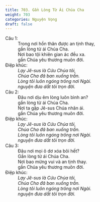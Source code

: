 ```yaml
---
title: 703. Gần Lòng Từ Ái Chúa Cha
weight: 703
categories: Nguyện Vọng
draft: false
---
```

<dl><dt>Câu 1:</dt><dd data-verse="1">Trong nơi hồn thân được an tịnh thay, <br/>gần lòng từ ái Chúa Cha. <br/>Nơi bao tội khiên gian ác đều xa. <br/>gần Chúa yêu thương muôn đời. </dd><dt>Điệp khúc:</dt><dd data-chorus="1"><em>Lạy Jê-sus là Cứu Chúa tôi, <br/>Chúa Cha đã ban xuống trần. <br/>Lòng tôi luôn ngóng trông nơi Ngài. <br/>nguyện đưa dắt tôi trọn đời. </em></dd><dt>Câu 2:</dt><dd data-verse="2">Ðâu nơi dịu êm lòng luôn bình an? <br/>gần lòng từ ái Chúa Cha. <br/>Nơi ta gặp Jê-sus Chúa nhân ái. <br/>gần Chúa yêu thương muôn đời. </dd><dt>Điệp khúc:</dt><dd data-chorus="1"><em>Lạy Jê-sus là Cứu Chúa tôi, <br/>Chúa Cha đã ban xuống trần. <br/>Lòng tôi luôn ngóng trông nơi Ngài. <br/>nguyện đưa dắt tôi trọn đời. </em></dd><dt>Câu 3:</dt><dd data-verse="3">Ðâu nơi mọi ô dơ xóa bôi hết? <br/>Gần lòng từ ái Chúa Cha. <br/>Nơi bao mừng vui và an tịnh thay. <br/>gần Chúa yêu thương muôn đời. </dd><dt>Điệp khúc:</dt><dd data-chorus="1"><em>Lạy Jê-sus là Cứu Chúa tôi, <br/>Chúa Cha đã ban xuống trần. <br/>Lòng tôi luôn ngóng trông nơi Ngài. <br/>nguyện đưa dắt tôi trọn đời. </em></dd></dl>
